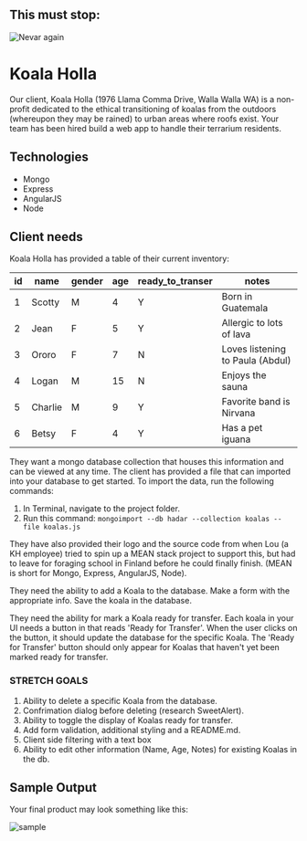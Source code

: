 This must stop:
---------------
![Nevar again](https://i.makeagif.com/media/8-22-2014/GO_DT4.gif)


Koala Holla
===========

Our client, Koala Holla (1976 Llama Comma Drive, Walla Walla WA) is a non-profit dedicated to the ethical transitioning of koalas from the outdoors (whereupon they may be rained) to urban areas where roofs exist. Your team has been hired build a web app to handle their terrarium residents.

Technologies
------------

* Mongo
* Express
* AngularJS
* Node

Client needs
------------
Koala Holla has provided a table of their current inventory:

| id | name    | gender | age | ready_to_transer | notes                            |
|----|---------|--------|-----|------------------|----------------------------------|
| 1  | Scotty  | M      | 4   | Y                | Born in Guatemala                |
| 2  | Jean    | F      | 5   | Y                | Allergic to lots of lava         |
| 3  | Ororo   | F      | 7   | N                | Loves listening to Paula (Abdul) |
| 4  | Logan   | M      | 15  | N                | Enjoys the sauna                  |
| 5  | Charlie | M      | 9   | Y                | Favorite band is Nirvana         |
| 6  | Betsy   | F      | 4   | Y                | Has a pet iguana                 |


They want a mongo database collection that houses this information and can be viewed at any time. The client has provided a file that can imported into your database to get started. To import the data, run the following commands:

1. In Terminal, navigate to the project folder.
2. Run this command: `mongoimport --db hadar --collection koalas --file koalas.js`

They have also provided their logo and the source code from when Lou (a KH employee) tried to spin up a MEAN stack project to support this, but had to leave for foraging school in Finland before he could finally finish. (MEAN is short for Mongo, Express, AngularJS, Node).

They need the ability to add a Koala to the database. Make a form with the appropriate info. Save the koala in the database.

They need the ability for mark a Koala ready for transfer. Each koala in your UI needs a button in that reads 'Ready for Transfer'. When the user clicks on the button, it should update the database for the specific Koala. The 'Ready for Transfer' button should only appear for Koalas that haven't yet been marked ready for transfer.



### STRETCH GOALS

1. Ability to delete a specific Koala from the database.  
2. Confrimation dialog before deleting (research SweetAlert).
3. Ability to toggle the display of Koalas ready for transfer.
4. Add form validation, additional styling and a README.md.
5. Client side filtering with a text box
6. Ability to edit other information (Name, Age, Notes) for existing Koalas in the db.


Sample Output
--------
Your final product may look something like this:

![sample](sample.png)

